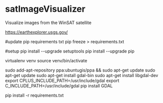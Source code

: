 # satImageVisualizer
Visualize images from the WinSAT satellite

https://earthexplorer.usgs.gov/

#update pip requirements txt
pip freeze > requirements.txt 

#setup
pip install --upgrade setuptools
pip install --upgrade pip

virtualenv venv
source venv/bin/activate

sudo add-apt-repository ppa:ubuntugis/ppa && sudo apt-get update
sudo apt-get update
sudo apt-get install gdal-bin
sudo apt-get install libgdal-dev
export CPLUS_INCLUDE_PATH=/usr/include/gdal
export C_INCLUDE_PATH=/usr/include/gdal
pip install GDAL


pip install -r requirements.txt